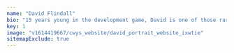 ```yaml
---
name: "David Flindall"
bio: "15 years young in the development game, David is one of those rare finds: a digital savant who speaks fluent human, enabling him to interact directly with other humans, understand their problems and explain solutions with a calm expertise that inspires confidence in colleagues and clients alike."
key: 1
image: "v1614419667/cwys_website/david_portrait_website_ixwtie"
sitemapExclude: true
---
```

